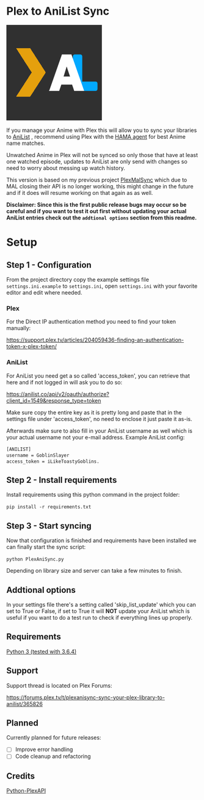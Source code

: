 # Plex to AniList Sync
![Logo](logo.png)

If you manage your Anime with Plex this will allow you to sync your libraries to [AniList](https://anilist.co)  , recommend using Plex with the [HAMA agent](https://github.com/ZeroQI/Hama.bundle) for best Anime name matches.

Unwatched Anime in Plex will not be synced so only those that have at least one watched episode, updates to AniList are only send with changes so need to worry about messing up watch history.


This version is based on my previous project  [PlexMalSync](https://github.com/RickDB/PlexMALSync) which due to MAL closing their API is no longer working, this might change in the future and if it does will resume working on that again as as well.


**Disclaimer: Since this is the first public release bugs may occur so be careful and if you want to test it out first without updating your actual AniList entries check out the ``addtional options`` section from this readme.**

# Setup

## Step 1 - Configuration

From the project directory copy the example settings file `settings.ini.example` to `settings.ini`, open `settings.ini` with your favorite editor and edit where needed.

### Plex
For the Direct IP authentication method you need to find your token manually:

https://support.plex.tv/articles/204059436-finding-an-authentication-token-x-plex-token/

### AniList
For AniList you need get a so called 'access_token', you can retrieve that here and if not logged in will ask you to do so:

https://anilist.co/api/v2/oauth/authorize?client_id=1549&response_type=token

Make sure copy the entire key as it is pretty long and paste that in the settings file under 'access_token', no need to enclose it just paste it as-is.

Afterwards make sure to also fill in your AniList username as well which is your actual username not your e-mail address.
Example AniList config:

```
[ANILIST]
username = GoblinSlayer
access_token = iLikeToastyGoblins.
```

## Step 2 - Install requirements

Install requirements using this python command in the project folder:

`pip install -r requirements.txt`

## Step 3 - Start syncing

Now that configuration is finished and requirements have been installed we can finally start the sync script:

`python PlexAniSync.py`

Depending on library size and server can take a few minutes to finish.

## Addtional options

In your settings file there's a setting called 'skip_list_update' which you can set to True or False, if set to True it will **NOT** update your AniList which is useful if you want to do a test run to check if everything lines up properly.

## Requirements

[Python 3 (tested with 3.6.4)](https://www.python.org/)

## Support

Support thread is located on Plex Forums:

https://forums.plex.tv/t/plexanisync-sync-your-plex-library-to-anilist/365826

## Planned

Currently planned for future releases:

- [ ] Improve error handling
- [ ] Code cleanup and refactoring

## Credits

[Python-PlexAPI](https://github.com/pkkid/python-plexapi)